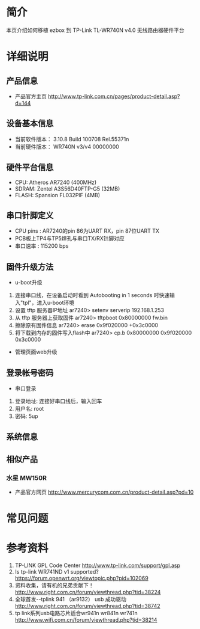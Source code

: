 # 简介 #

本页介绍如何移植 ezbox 到 TP-Link TL-WR740N v4.0 无线路由器硬件平台

# 详细说明 #

## 产品信息 ##
  * 产品官方主页 <a href='http://www.tp-link.com.cn/pages/product-detail.asp?d=144'><a href='http://www.tp-link.com.cn/pages/product-detail.asp?d=144'>http://www.tp-link.com.cn/pages/product-detail.asp?d=144</a></a>

## 设备基本信息 ##
  * 当前软件版本： 3.10.8 Build 100708 Rel.55371n
  * 当前硬件版本： WR740N v3/v4 00000000

## 硬件平台信息 ##
  * CPU: Atheros AR7240 (400MHz)
  * SDRAM: Zentel A3S56D40FTP-G5 (32MB)
  * FLASH: Spansion FL032PIF (4MB)

## 串口针脚定义 ##
  * CPU pins : AR7240的pin 86为UART RX，pin 87位UART TX
  * PCB板上TP4与TP5焊孔与串口TX/RX针脚对应
  * 串口速率 : 115200 bps

## 固件升级方法 ##
  * u-boot升级
  1. 连接串口线，在设备启动时看到 Autobooting in 1 seconds 时快速输入"tpl"，进入u-boot环境
  1. 设置 tftp 服务器IP地址 ar7240> setenv serverip 192.168.1.253
  1. 从 tftp 服务器上获取固件 ar7240> tftpboot 0x80000000 fw.bin
  1. 擦除原有固件信息 ar7240> erase 0x9f020000 +0x3c0000
  1. 将下载到内存的固件写入flash中 ar7240> cp.b 0x80000000 0x9f020000 0x3c0000

  * 管理页面web升级

## 登录帐号密码 ##
  * 串口登录
  1. 登录地址: 连接好串口线后，输入回车
  1. 用户名: root
  1. 密码: 5up

## 系统信息 ##

## 相似产品 ##
### 水星 MW150R ###
  * 产品官方网页 <a href='http://www.mercurycom.com.cn/product-detail.asp?pd=10'><a href='http://www.mercurycom.com.cn/product-detail.asp?pd=10'>http://www.mercurycom.com.cn/product-detail.asp?pd=10</a></a>

# 常见问题 #

# 参考资料 #
  1. TP-LINK GPL Code Center <a href='http://www.tp-link.com/support/gpl.asp'><a href='http://www.tp-link.com/support/gpl.asp'>http://www.tp-link.com/support/gpl.asp</a></a>
  1. Is tp-link WR741ND v1 supported? <a href='https://forum.openwrt.org/viewtopic.php?pid=102069'><a href='https://forum.openwrt.org/viewtopic.php?pid=102069'>https://forum.openwrt.org/viewtopic.php?pid=102069</a></a>
  1. 资料收集，请有机的兄弟贡献下！ <a href='http://www.right.com.cn/forum/viewthread.php?tid=38224'><a href='http://www.right.com.cn/forum/viewthread.php?tid=38224'>http://www.right.com.cn/forum/viewthread.php?tid=38224</a></a>
  1. 全球首发--tplink 941 （ar9132） usb 成功驱动 <a href='http://www.right.com.cn/forum/viewthread.php?tid=38742'><a href='http://www.right.com.cn/forum/viewthread.php?tid=38742'>http://www.right.com.cn/forum/viewthread.php?tid=38742</a></a>
  1. tp link系列usb电路芯片适合wr941n wr841n wr741n <a href='http://www.wifi.com.cn/forum/viewthread.php?tid=38214'><a href='http://www.wifi.com.cn/forum/viewthread.php?tid=38214'>http://www.wifi.com.cn/forum/viewthread.php?tid=38214</a></a>